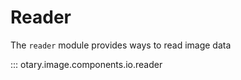 # Reader

The `reader` module provides ways to read image data

::: otary.image.components.io.reader
